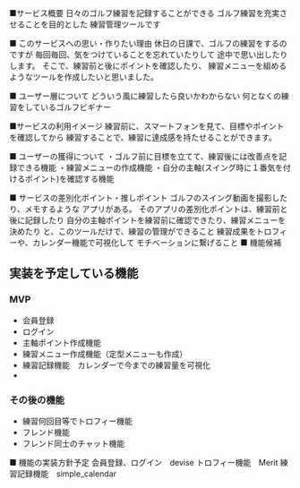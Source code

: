 ■サービス概要
日々のゴルフ練習を記録することができる
ゴルフ練習を充実させることを目的とした
練習管理ツールです

■ このサービスへの思い・作りたい理由
休日の日課で、ゴルフの練習をするのですが
毎回毎回、気をつけていることを忘れていたりして
途中で思い出したりします。
そこで、練習前と後にポイントを確認したり、
練習メニューを組めるようなツールを作成したいと思いました。

■ ユーザー層について
どういう風に練習したら良いかわからない
何となくの練習をしているゴルフビギナー

■サービスの利用イメージ
練習前に、スマートフォンを見て、目標やポイントを確認してから
練習することで、練習に達成感を持たせることができます。

■ ユーザーの獲得について
・ゴルフ前に目標を立てて、練習後には改善点を記録できる機能
・練習メニューの作成機能
・自分の主軸(スイング時に１番気を付けるポイント)を確認する機能

■ サービスの差別化ポイント・推しポイント
ゴルフのスイング動画を撮影したり、メモするような
アプリがある。
そのアプリの差別化ポイントは、練習前と後に記録したり
自分の主軸ポイントを練習前に確認できたり、練習メニューを決めたり
と、このツールだけで、練習の管理ができること
練習成果をトロフィーや、カレンダー機能で可視化して
モチベーションに繋げること
■ 機能候補
## 実装を予定している機能
### MVP
* 会員登録
* ログイン
* 主軸ポイント作成機能
* 練習メニュー作成機能（定型メニューも作成）
* 練習記録機能　カレンダーで今までの練習量を可視化
*
### その後の機能
* 練習何回目等でトロフィー機能
* フレンド機能
* フレンド同士のチャット機能

■ 機能の実装方針予定
会員登録、ログイン　devise
トロフィー機能　Merit
練習記録機能　simple_calendar
